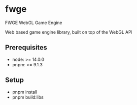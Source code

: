 # fwge
FWGE WebGL Game Engine

Web based game engine library, built on top of the WebGL API

## Prerequisites
- node: >= 14.0.0
- pnpm: >= 9.1.3 

## Setup
- pnpm install
- pnpm build:libs
